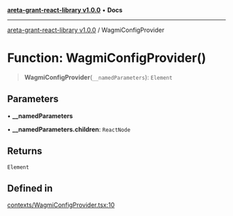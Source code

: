 [**areta-grant-react-library v1.0.0**](../README.md) • **Docs**

***

[areta-grant-react-library v1.0.0](../globals.md) / WagmiConfigProvider

# Function: WagmiConfigProvider()

> **WagmiConfigProvider**(`__namedParameters`): `Element`

## Parameters

• **\_\_namedParameters**

• **\_\_namedParameters.children**: `ReactNode`

## Returns

`Element`

## Defined in

[contexts/WagmiConfigProvider.tsx:10](https://github.com/toinfinfty/areta-grant-react-library/blob/83cd84a6cc05b02ea171e77c40326808316432e3/src/contexts/WagmiConfigProvider.tsx#L10)
